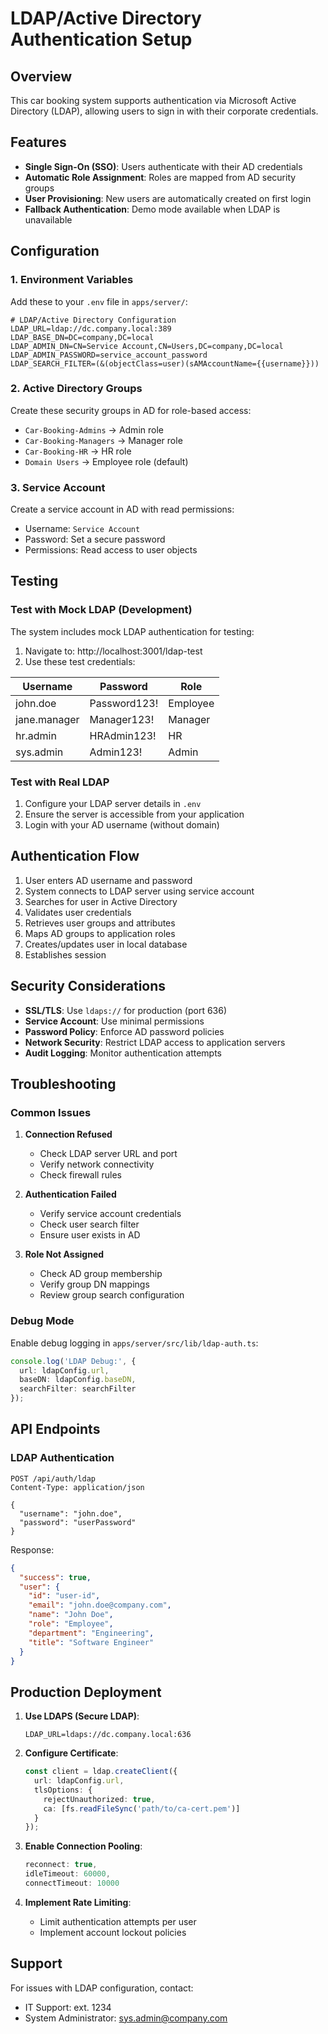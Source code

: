 # LDAP/Active Directory Authentication Setup

## Overview
This car booking system supports authentication via Microsoft Active Directory (LDAP), allowing users to sign in with their corporate credentials.

## Features
- **Single Sign-On (SSO)**: Users authenticate with their AD credentials
- **Automatic Role Assignment**: Roles are mapped from AD security groups
- **User Provisioning**: New users are automatically created on first login
- **Fallback Authentication**: Demo mode available when LDAP is unavailable

## Configuration

### 1. Environment Variables
Add these to your `.env` file in `apps/server/`:

```env
# LDAP/Active Directory Configuration
LDAP_URL=ldap://dc.company.local:389
LDAP_BASE_DN=DC=company,DC=local
LDAP_ADMIN_DN=CN=Service Account,CN=Users,DC=company,DC=local
LDAP_ADMIN_PASSWORD=service_account_password
LDAP_SEARCH_FILTER=(&(objectClass=user)(sAMAccountName={{username}}))
```

### 2. Active Directory Groups
Create these security groups in AD for role-based access:

- `Car-Booking-Admins` → Admin role
- `Car-Booking-Managers` → Manager role  
- `Car-Booking-HR` → HR role
- `Domain Users` → Employee role (default)

### 3. Service Account
Create a service account in AD with read permissions:
- Username: `Service Account`
- Password: Set a secure password
- Permissions: Read access to user objects

## Testing

### Test with Mock LDAP (Development)
The system includes mock LDAP authentication for testing:

1. Navigate to: http://localhost:3001/ldap-test
2. Use these test credentials:

| Username | Password | Role |
|----------|----------|------|
| john.doe | Password123! | Employee |
| jane.manager | Manager123! | Manager |
| hr.admin | HRAdmin123! | HR |
| sys.admin | Admin123! | Admin |

### Test with Real LDAP
1. Configure your LDAP server details in `.env`
2. Ensure the server is accessible from your application
3. Login with your AD username (without domain)

## Authentication Flow

1. User enters AD username and password
2. System connects to LDAP server using service account
3. Searches for user in Active Directory
4. Validates user credentials
5. Retrieves user groups and attributes
6. Maps AD groups to application roles
7. Creates/updates user in local database
8. Establishes session

## Security Considerations

- **SSL/TLS**: Use `ldaps://` for production (port 636)
- **Service Account**: Use minimal permissions
- **Password Policy**: Enforce AD password policies
- **Network Security**: Restrict LDAP access to application servers
- **Audit Logging**: Monitor authentication attempts

## Troubleshooting

### Common Issues

1. **Connection Refused**
   - Check LDAP server URL and port
   - Verify network connectivity
   - Check firewall rules

2. **Authentication Failed**
   - Verify service account credentials
   - Check user search filter
   - Ensure user exists in AD

3. **Role Not Assigned**
   - Check AD group membership
   - Verify group DN mappings
   - Review group search configuration

### Debug Mode
Enable debug logging in `apps/server/src/lib/ldap-auth.ts`:
```typescript
console.log('LDAP Debug:', {
  url: ldapConfig.url,
  baseDN: ldapConfig.baseDN,
  searchFilter: searchFilter
});
```

## API Endpoints

### LDAP Authentication
```
POST /api/auth/ldap
Content-Type: application/json

{
  "username": "john.doe",
  "password": "userPassword"
}
```

Response:
```json
{
  "success": true,
  "user": {
    "id": "user-id",
    "email": "john.doe@company.com",
    "name": "John Doe",
    "role": "Employee",
    "department": "Engineering",
    "title": "Software Engineer"
  }
}
```

## Production Deployment

1. **Use LDAPS (Secure LDAP)**:
   ```env
   LDAP_URL=ldaps://dc.company.local:636
   ```

2. **Configure Certificate**:
   ```typescript
   const client = ldap.createClient({
     url: ldapConfig.url,
     tlsOptions: {
       rejectUnauthorized: true,
       ca: [fs.readFileSync('path/to/ca-cert.pem')]
     }
   });
   ```

3. **Enable Connection Pooling**:
   ```typescript
   reconnect: true,
   idleTimeout: 60000,
   connectTimeout: 10000
   ```

4. **Implement Rate Limiting**:
   - Limit authentication attempts per user
   - Implement account lockout policies

## Support
For issues with LDAP configuration, contact:
- IT Support: ext. 1234
- System Administrator: sys.admin@company.com